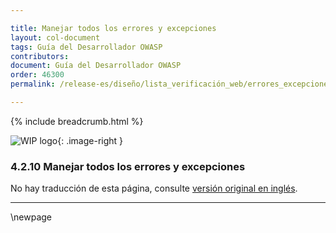 ```yaml
---

title: Manejar todos los errores y excepciones
layout: col-document
tags: Guía del Desarrollador OWASP
contributors:
document: Guía del Desarrollador OWASP
order: 46300
permalink: /release-es/diseño/lista_verificación_web/errores_excepciones/

---
```


{% include breadcrumb.html %}

<style type="text/css">
.image-right {
  height: 180px;
  display: block;
  margin-left: auto;
  margin-right: auto;
  float: right;
}
</style>

![WIP logo](../../../../assets/images/dg_wip.png "Trabajo en curso"){: .image-right }

### 4.2.10 Manejar todos los errores y excepciones

No hay traducción de esta página, consulte [versión original en inglés][release060210].

----

[release060210]: https://github.com/OWASP/www-project-developer-guide/blob/main/release/06-design/02-web-app-checklist/10-handle-errors-exceptions.md

\newpage

